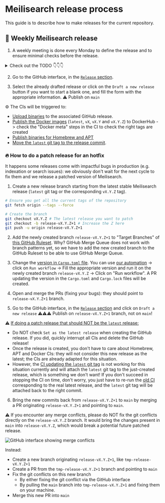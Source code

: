 # Meilisearch release process

This guide is to describe how to make releases for the current repository.

## 📅 Weekly Meilisearch release

1. A weekly meeting is done every Monday to define the release and to ensure minimal checks before the release.
<details>
<summary>Check out the TODO 👇👇👇</summary>
- [ ] Define the version of the release (`vX.Y.Z`) based on our <a href="https://github.com/meilisearch/meilisearch/blob/main/documentation/versioning-policy.md">Versioning Policy</a></br>.
- [ ] Manually test `--experimental-dumpless-upgrade` on a DB of the previous Meilisearch minor version</br>
- [ ] Check recent <a href="https://github.com/meilisearch/meilisearch/actions">automated tests</a> on `main`</br>
    - [ ] Scheduled test suite</br>
    - [ ] Scheduled SDK tests</br>
    - [ ] Scheduled flaky tests</br>
    - [ ] Scheduled fuzzer tests</br>
    - [ ] Scheduled Docker CI (dry run)</br>
    - [ ] Scheduled GitHub binary release (dry run)</br>
- [ ] <a href="https://github.com/meilisearch/meilisearch/actions/workflows/update-cargo-toml-version.yml">Create the PR updating the version</a>and merge it.
</details>

2. Go to the GitHub interface, in the [`Release` section](https://github.com/meilisearch/meilisearch/releases).

3. Select the already drafted release or click on the `Draft a new release` button if you want to start a blank one, and fill the form with the appropriate information.
⚠️ Publish on `main`

⚙️ The CIs will be triggered to:
- [Upload binaries](https://github.com/meilisearch/meilisearch/actions/workflows/publish-binaries.yml) to the associated GitHub release.
- [Publish the Docker images](https://github.com/meilisearch/meilisearch/actions/workflows/publish-docker-images.yml) (`latest`, `vX`, `vX.Y` and `vX.Y.Z`) to DockerHub -> check the "Docker meta" steps in the CI to check the right tags are created
- [Publish binaries for Homebrew and APT](https://github.com/meilisearch/meilisearch/actions/workflows/publish-apt-brew-pkg.yml)
- [Move the `latest` git tag to the release commit](https://github.com/meilisearch/meilisearch/actions/workflows/latest-git-tag.yml).


### 🔥 How to do a patch release for an hotfix

It happens some releases come with impactful bugs in production (e.g. indexation or search issues): we obviously don't wait for the next cycle to fix them and we release a patched version of Meilisearch.

1. Create a new release branch starting from the latest stable Meilisearch release (`latest` git tag or the corresponding `vX.Y.Z` tag).

```bash
# Ensure you get all the current tags of the repository
git fetch origin --tags --force

# Create the branch
git checkout vX.Y.Z # The latest release you want to patch
git checkout -b release-vX.Y.Z+1 # Increase the Z here
git push -u origin release-vX.Y.Z+1
```

2. Add the newly created branch `release-vX.Y.Z+1` to "Target Branches" of [this GitHub Ruleset](https://github.com/meilisearch/meilisearch/settings/rules/4253297).
Why? GitHub Merge Queue does not work with branch patterns yet, so we have to add the new created branch to the GitHub Ruleset to be able to use GitHub Merge Queue.

3. Change the [version in `Cargo.toml` file](https://github.com/meilisearch/meilisearch/blob/e9b62aacb38f2c7a777adfda55293d407e0d6254/Cargo.toml#L21). You can use [our automation](https://github.com/meilisearch/meilisearch/actions/workflows/update-cargo-toml-version.yml) -> click on `Run workflow` -> Fill the appropriate version and run it on the newly created branch `release-vX.Y.Z` -> Click on "Run workflow". A PR updating the version in the `Cargo.toml` and `Cargo.lock` files will be created.

4. Open and merge the PRs (fixing your bugs): they should point to `release-vX.Y.Z+1` branch.

5. Go to the GitHub interface, in the [`Release` section](https://github.com/meilisearch/meilisearch/releases) and click on `Draft a new release`
   ⚠️⚠️⚠️ Publish on `release-vX.Y.Z+1` branch, not on `main`!

⚠️ <ins>If doing a patch release that should NOT be the `latest` release</s>:

- Do NOT check `Set as the latest release` when creating the GitHub release. If you did, quickly interrupt all CIs and delete the GitHub release!
- Once the release is created, you don't have to care about Homebrew, APT and Docker CIs: they will not consider this new release as the latest; the CIs are already adapted for this situation.
- However, the [CI updating the `latest` git tag](https://github.com/meilisearch/meilisearch/actions/workflows/latest-git-tag.yml) is not working for this situation currently and will attach the `latest` git tag to the just-created release, which is something we don't want! If you don't succeed in stopping the CI on time, don't worry, you just have to re-run the [old CI](https://github.com/meilisearch/meilisearch/actions/workflows/latest-git-tag.yml) corresponding to the real latest release, and the `latest` git tag will be attached back to the right commit.

6. Bring the new commits back from `release-vX.Y.Z+1` to `main` by merging a PR originating `release-vX.Y.Z+1` and pointing to `main`.

⚠️ If you encounter any merge conflicts, please do NOT fix the git conflicts directly on the `release-vX.Y.Z` branch. It would bring the changes present in `main` into `release-vX.Y.Z`, which would break a potential future patched release.

![GitHub interface showing merge conflicts](../assets/merge-conflicts.png)

Instead:
- Create a new branch originating `release-vX.Y.Z+1`, like `tmp-release-vX.Y.Z+1`
- Create a PR from the `tmp-release-vX.Y.Z+1` branch and pointing to `main`
- Fix the git conflicts on this new branch
    - By either fixing the git conflict via the GitHub interface
    - By pulling the `main` branch into `tmp-release-vX.Y.Z+1` and fixing them on your machine.
- Merge this new PR into `main`
